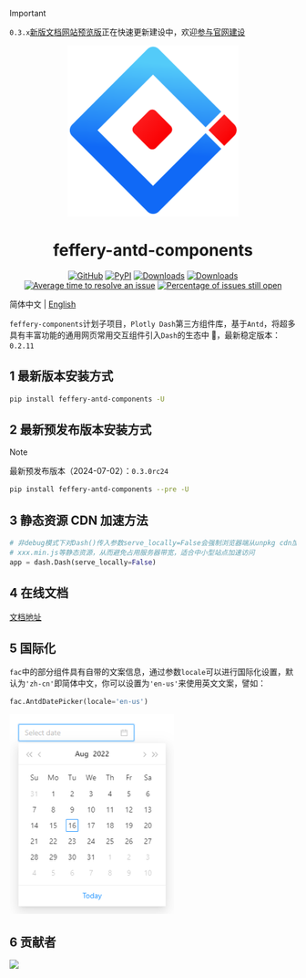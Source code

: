 > [!IMPORTANT]  
> `0.3.x`[新版文档网站预览版](https://fac-next.feffery.tech/)正在快速更新建设中，欢迎[参与官网建设](https://github.com/CNFeffery/feffery-antd-docs/issues/9)

<p align="center">
	<img src="./fac-logo.svg" height=300></img>
</p>
<h1 align="center">feffery-antd-components</h1>
<div align="center">

[![GitHub](https://shields.io/badge/license-MIT-informational)](https://github.com/CNFeffery/feffery-antd-components/blob/master/LICENSE)
[![PyPI](https://img.shields.io/pypi/v/feffery-antd-components.svg?color=dark-green)](https://pypi.org/project/feffery-antd-components/)
[![Downloads](https://static.pepy.tech/badge/feffery-antd-components)](https://pepy.tech/project/feffery-antd-components)
[![Downloads](https://static.pepy.tech/badge/feffery-antd-components/month)](https://pepy.tech/project/feffery-antd-components)
[![Average time to resolve an issue](http://isitmaintained.com/badge/resolution/CNFeffery/feffery-antd-components.svg)](http://isitmaintained.com/project/CNFeffery/feffery-antd-components "Average time to resolve an issue")
[![Percentage of issues still open](http://isitmaintained.com/badge/open/CNFeffery/feffery-antd-components.svg)](http://isitmaintained.com/project/CNFeffery/feffery-antd-components "Percentage of issues still open")

</div>

简体中文 | [English](./README-en_US.md)

`feffery-components`计划子项目，`Plotly Dash`第三方组件库，基于`Antd`，将超多具有丰富功能的通用网页常用交互组件引入`Dash`的生态中 🥳，最新稳定版本：`0.2.11`

## 1 最新版本安装方式

```bash
pip install feffery-antd-components -U
```

## 2 最新预发布版本安装方式

> [!NOTE]  
> 最新预发布版本（2024-07-02）：`0.3.0rc24`

```bash
pip install feffery-antd-components --pre -U
```

## 3 静态资源 CDN 加速方法

```Python
# 非debug模式下对Dash()传入参数serve_locally=False会强制浏览器端从unpkg cdn加载各个依赖的
# xxx.min.js等静态资源，从而避免占用服务器带宽，适合中小型站点加速访问
app = dash.Dash(serve_locally=False)
```

## 4 在线文档

<a href='http://fac.feffery.tech/' target='_blank'>文档地址</a>

## 5 国际化

`fac`中的部分组件具有自带的文案信息，通过参数`locale`可以进行国际化设置，默认为`'zh-cn'`即简体中文，你可以设置为`'en-us'`来使用英文文案，譬如：

```Python
fac.AntdDatePicker(locale='en-us')
```

<img src="./images/国际化示例.png" height=350></img>

## 6 贡献者

<a href = "https://github.com/CNFeffery/feffery-antd-components/graphs/contributors">
  <img src = "https://contrib.rocks/image?repo=CNFeffery/feffery-antd-components"/>
</a>
